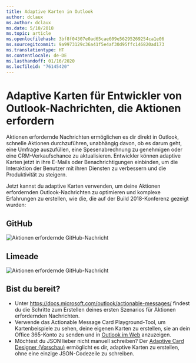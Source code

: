 ```yaml
---
title: Adaptive Karten in Outlook
author: dclaux
ms.author: dclaux
ms.date: 5/10/2018
ms.topic: article
ms.openlocfilehash: 3bf8f04307e0ad65cae609e56295269254ca1e06
ms.sourcegitcommit: 9a9973129c36a41f5e4af30d95ffc146820ad173
ms.translationtype: HT
ms.contentlocale: de-DE
ms.lasthandoff: 01/16/2020
ms.locfileid: "76145420"
---
```

# <a name="adaptive-cards-for-outlook-actionable-message-developers"></a>Adaptive Karten für Entwickler von Outlook-Nachrichten, die Aktionen erfordern

Aktionen erfordernde Nachrichten ermöglichen es dir direkt in Outlook, schnelle Aktionen durchzuführen, unabhängig davon, ob es darum geht, eine Umfrage auszufüllen, eine Spesenabrechnung zu genehmigen oder eine CRM-Verkaufschance zu aktualisieren. Entwickler können adaptive Karten jetzt in ihre E-Mails oder Benachrichtigungen einbinden, um die Interaktion der Benutzer mit ihren Diensten zu verbessern und die Produktivität zu steigern.

Jetzt kannst du adaptive Karten verwenden, um deine Aktionen erfordernden Outlook-Nachrichten zu optimieren und komplexe Erfahrungen zu erstellen, wie die, die auf der Build 2018-Konferenz gezeigt wurden:

## <a name="github"></a>GitHub
![Aktionen erfordernde GitHub-Nachricht](media/outlook/GitHub.png)

## <a name="limeade"></a>Limeade
![Aktionen erfordernde GitHub-Nachricht](media/outlook/Limeade.jpg)


## <a name="ready-to-start"></a>Bist du bereit?

- Unter https://docs.microsoft.com/outlook/actionable-messages/ findest du die Schritte zum Erstellen deines ersten Szenarios für Aktionen erfordernden Nachrichten.
- Verwende das Actionable Message Card Playground-Tool, um Kartenbeispiele zu sehen, deine eigenen Karten zu erstellen, sie an dein Office 365-Konto zu senden und in [Outlook im Web](https://outlook.office.com) anzuzeigen.
- Möchtest du JSON lieber nicht manuell schreiben? Der [Adaptive Card Designer (Vorschau)](https://acdesignerbeta.azurewebsites.net) ermöglicht es dir, adaptive Karten zu erstellen, ohne eine einzige JSON-Codezeile zu schreiben.